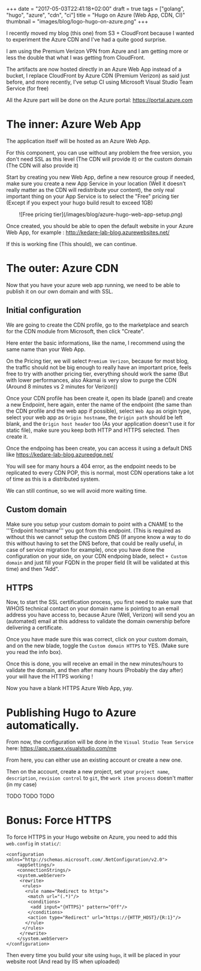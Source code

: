 +++
date = "2017-05-03T22:41:18+02:00"
draft = true
tags = ["golang", "hugo", "azure", "cdn", "ci"]
title = "Hugo on Azure (Web App, CDN, CI)"
thumbnail = "images/blog/logo-hugo-on-azure.png"
+++

I recently moved my blog (this one) from S3 + CloudFront because I wanted to experiment the Azure CDN and I've had a quite good surprise.

I am using the Premium Verizon VPN from Azure and I am getting more or less the double that what I was getting from CloudFront.

The artifacts are now hosted directly in an Azure Web App instead of a bucket, I replace CloudFront by Azure CDN (Premium Verizon) as said just before, and more recently, I've setup CI using Microsoft Visual Studio Team Service (for free)


<!--more-->

All the Azure part will be done on the Azure portal: https://portal.azure.com

The inner: Azure Web App
==========================

The application itself will be hosted as an Azure Web App.

For this component, you can use without any problem the free version, you don't need SSL as this level (The CDN will provide it) or the custom domain (The CDN will also provide it)

Start by creating you new Web App, define a new resource group if needed, make sure you create a new App Service in your location (Well it doesn't really matter as the CDN will redistribute your content), the only real important thing on your App Service is to select the "Free" pricing tier (Except if you expect your hugo build result to exceed 1GB)

<center>![Free pricing tier](/images/blog/azure-hugo-web-app-setup.png)</center>

Once created, you should be able to open the default website in your Azure Web App, for example : http://kedare-lab-blog.azurewebsites.net/

If this is working fine (This should), we can continue.

The outer: Azure CDN
=========================

Now that you have your azure web app running, we need to be able to publish it on our own domain and with SSL.

Initial configuration
---------------------

We are going to create the CDN profile, go to the marketplace and search for the CDN module from Microsoft, then click "Create".

Here enter the basic informations, like the name, I recommend using the same name than your Web App.

On the Pricing tier, we will select ```Premium Verizon```, because for most blog, the traffic should not be big enough to really have an important price, feels free to try with another pricing tier, everything should work the same (But with lower performances, also Akamai is very slow to purge the CDN (Around 8 minutes vs 2 minutes for Verizon))

Once your CDN profile has been create it, open its blade (panel) and create a new Endpoint, here again, enter the name of the endpoint (the same than the CDN profile and the web app if possible), select ```Web App``` as origin type, select your web app as ```Origin hostname```, the ```Origin path``` should be left blank, and the ```Origin host header``` too (As your application doesn't use it for static file), make sure you keep both HTTP and HTTPS selected. Then create it.

Once the endpoing has been create, you can access it using a default DNS like https://kedare-lab-blog.azureedge.net/

You will see for many hours a 404 error, as the endpoint needs to be replicated to every CDN POP, this is normal, most CDN operations take a lot of time as this is a distributed system.

We can still continue, so we will avoid more waiting time.

Custom domain
--------------

Make sure you setup your custom domain to point with a CNAME to the '''Endpoint hostname''' you got from this endpoint. (This is required as without this we cannot setup the custom DNS (If anyone know a way to do this without having to set the DNS before, that could be really useful, in case of service migration for example), once you have done the configuration on your side, on your CDN endpoing blade, select ```+ Custom domain``` and just fill your FQDN in the proper field (It will be validated at this time) and then "Add".

HTTPS
-----

Now, to start the SSL certification process, you first need to make sure that WHOIS technical contact on your domain name is pointing to an email address you have access to, because Azure (Well, Verizon) will send you an (automated) email at this address to validate the domain ownership before delivering a certificate.

Once you have made sure this was correct, click on your custom domain, and on the new blade, toggle the ```Custom domain HTTPS``` to YES. (Make sure you read the info box).

Once this is done, you will receive an email in the new minutes/hours to validate the domain, and then after many hours (Probably the day after) your will have the HTTPS working !

Now you have a blank HTTPS Azure Web App, yay.


Publishing Hugo to Azure automatically.
======================================

From now, the configuration will be done in the ```Visual Studio Team Service``` here: https://app.vsaex.visualstudio.com/me

From here, you can either use an existing account or create a new one.

Then on the account, create a new project, set your ```project name```, ```description```, ```revision control``` to ```git```, the ```work item process``` doesn't matter (in my case)


TODO TODO TODO

Bonus: Force HTTPS
========

To force HTTPS in your Hugo website on Azure, you need to add this ```web.config``` in ```static/```:

```
<configuration xmlns="http://schemas.microsoft.com/.NetConfiguration/v2.0">
    <appSettings/>
    <connectionStrings/>
    <system.webServer>
     <rewrite>
      <rules>
       <rule name="Redirect to https">
        <match url="(.*)"/>
        <conditions>
         <add input="{HTTPS}" pattern="Off"/>
        </conditions>
        <action type="Redirect" url="https://{HTTP_HOST}/{R:1}"/>
       </rule>
      </rules>
     </rewrite>
    </system.webServer>
</configuration>
```

Then every time you build your site using ```hugo```, it will be placed in your website root (And read by IIS when uploaded)
